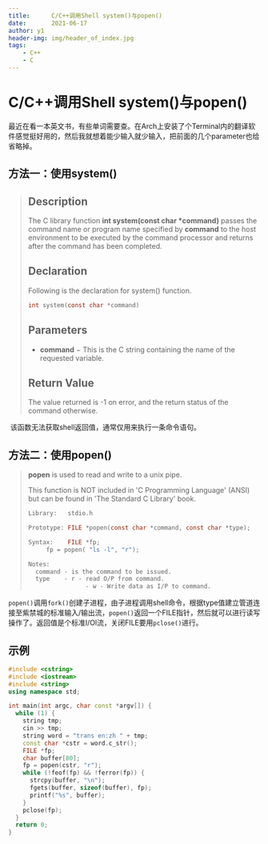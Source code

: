 ```yaml
---
title:		C/C++调用Shell system()与popen()
date:		2021-06-17
author:	y1
header-img: img/header_of_index.jpg
tags:
    - C++
    - C
---
```




# C/C++调用Shell system()与popen()

​	最近在看一本英文书，有些单词需要查。在Arch上安装了个Terminal内的翻译软件感觉挺好用的，然后我就想着能少输入就少输入，把前面的几个parameter也给省略掉。

## 方法一：使用system()

> ## Description
>
> The C library function **int system(const char \*command)** passes the command name or program name specified by **command** to the host environment to be executed by the command processor and returns after the command has been completed.
>
> ## Declaration
>
> Following is the declaration for system() function.
>
> ```c
> int system(const char *command)
> ```
>
> ## Parameters
>
> - **command** − This is the C string containing the name of the requested variable.
>
> ## Return Value
>
> The value returned is -1 on error, and the return status of the command otherwise.

​	该函数无法获取shell返回值，通常仅用来执行一条命令语句。

## 方法二：使用popen()

> **popen** is used to read and write to a unix pipe.
>
>  This function is NOT included in 'C Programming Language' (ANSI) but can be found in 'The Standard C Library' book.
>
> ```c
> Library:   stdio.h
> 
> Prototype: FILE *popen(const char *command, const char *type);
> 
> Syntax:    FILE *fp;
> 	   fp = popen( "ls -l", "r");
> 
> Notes:
> 	command - is the command to be issued.
> 	type    - r - read O/P from command.
>                 - w - Write data as I/P to command.
> ```

​	`popen()`调用`fork()`创建子进程，由子进程调用shell命令，根据type值建立管道连接至紫禁城的标准输入/输出流，`popen()`返回一个FILE指针，然后就可以进行读写操作了。返回值是个标准I/Ol流，关闭FILE要用`pclose()`进行。

## 示例

```c++
#include <cstring>
#include <iostream>
#include <string>
using namespace std;

int main(int argc, char const *argv[]) {
  while (1) {
    string tmp;
    cin >> tmp;
    string word = "trans en:zh " + tmp;
    const char *cstr = word.c_str();
    FILE *fp;
    char buffer[80];
    fp = popen(cstr, "r");
    while (!feof(fp) && !ferror(fp)) {
      strcpy(buffer, "\n");
      fgets(buffer, sizeof(buffer), fp);
      printf("%s", buffer);
    }
    pclose(fp);
  }
  return 0;
}
```

